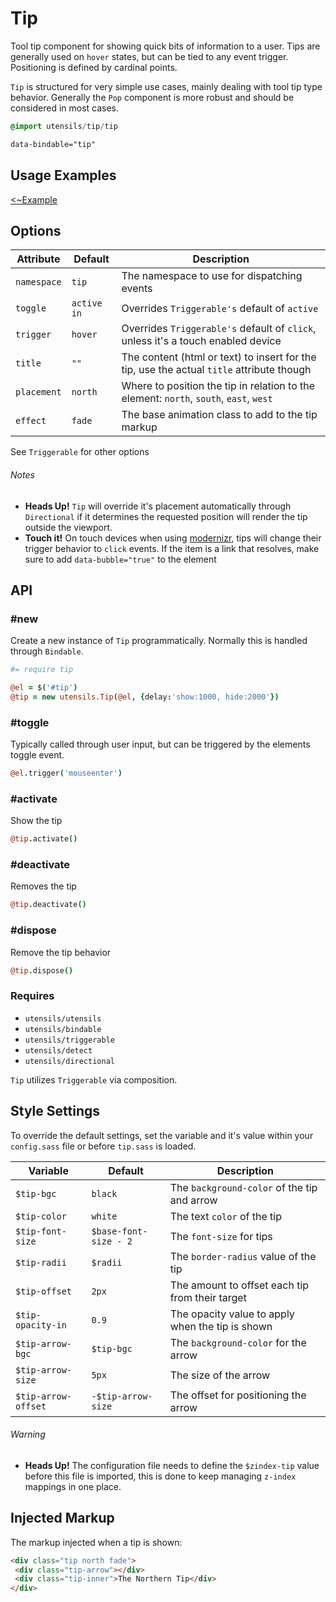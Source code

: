
# Tip
Tool tip component for showing quick bits of information to a user. Tips
are generally used on `hover` states, but can be tied to any event
trigger. Positioning is defined by cardinal points.

`Tip` is structured for very simple use cases, mainly dealing with tool
tip type behavior. Generally the `Pop` component is more robust and
should be considered in most cases.

```sass
@import utensils/tip/tip
```

```html
data-bindable="tip"
```

## Usage Examples
[<~Example](markup/tip.html.haml)


## Options

Attribute   | Default     | Description
----------- | ----------- | -------------------------------------------
`namespace` | `tip`       | The namespace to use for dispatching events
`toggle`    | `active in` | Overrides `Triggerable's` default of `active`
`trigger`   | `hover`     | Overrides `Triggerable's` default of `click`, unless it's a touch enabled device
`title`     | `""`        | The content (html or text) to insert for the tip, use the actual `title` attribute though
`placement` | `north`     | Where to position the tip in relation to the element: `north`, `south`, `east`, `west`
`effect`    | `fade`      | The base animation class to add to the tip markup

See `Triggerable` for other options


###### Notes
- **Heads Up!** `Tip` will override it's placement automatically through
  `Directional` if it determines the requested position will render the
  tip outside the viewport.
- **Touch it!** On touch devices when using
  [modernizr](http://www.modernizr.com/), tips will change their trigger
  behavior to `click` events. If the item is a link that resolves, make
  sure to add `data-bubble="true"` to the element


## API

### #new
Create a new instance of `Tip` programmatically. Normally this is
handled through `Bindable`.

```coffee
#= require tip

@el = $('#tip')
@tip = new utensils.Tip(@el, {delay:'show:1000, hide:2000'})
```

### #toggle
Typically called through user input, but can be triggered by the
elements toggle event.

```coffee
@el.trigger('mouseenter')
```

### #activate
Show the tip

```coffee
@tip.activate()
```

### #deactivate
Removes the tip

```coffee
@tip.deactivate()
```

### #dispose
Remove the tip behavior

```coffee
@tip.dispose()
```

### Requires
- `utensils/utensils`
- `utensils/bindable`
- `utensils/triggerable`
- `utensils/detect`
- `utensils/directional`

`Tip` utilizes `Triggerable` via composition.


## Style Settings
To override the default settings, set the variable and it's value
within your `config.sass` file or before `tip.sass` is loaded.

Variable            | Default               | Description
-----------------   | ----------            | -------------------------------------------
`$tip-bgc`          | `black`               | The `background-color` of the tip and arrow
`$tip-color`        | `white`               | The text `color` of the tip
`$tip-font-size`    | `$base-font-size - 2` | The `font-size` for tips
`$tip-radii`        | `$radii`              | The `border-radius` value of the tip
`$tip-offset`       | `2px`                 | The amount to offset each tip from their target
`$tip-opacity-in`   | `0.9`                 | The opacity value to apply when the tip is shown
`$tip-arrow-bgc`    | `$tip-bgc`            | The `background-color` for the arrow
`$tip-arrow-size`   | `5px`                 | The size of the arrow
`$tip-arrow-offset` | `-$tip-arrow-size`    | The offset for positioning the arrow

###### Warning
- **Heads Up!** The configuration file needs to define the `$zindex-tip`
value before this file is imported, this is done to keep managing
`z-index` mappings in one place.


## Injected Markup
The markup injected when a tip is shown:

```html
<div class="tip north fade">
 <div class="tip-arrow"></div>
 <div class="tip-inner">The Northern Tip</div>
</div>
```

